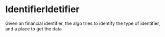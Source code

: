 # IdentifierIdetifier
Given an financial identifier, the algo tries to identify the type of identifier, and a place to get the data
